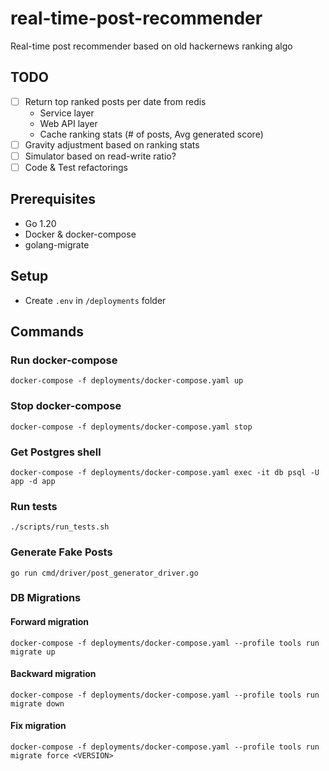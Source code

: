 # real-time-post-recommender
Real-time post recommender based on old hackernews ranking algo

## TODO
- [ ] Return top ranked posts per date from redis
  - Service layer
  - Web API layer
  - Cache ranking stats (# of posts, Avg generated score)
- [ ] Gravity adjustment based on ranking stats
- [ ] Simulator based on read-write ratio?
- [ ] Code & Test refactorings

## Prerequisites
- Go 1.20
- Docker & docker-compose
- golang-migrate

## Setup
- Create `.env` in `/deployments` folder

## Commands
### Run docker-compose
`docker-compose -f deployments/docker-compose.yaml up`

### Stop docker-compose
`docker-compose -f deployments/docker-compose.yaml stop`

### Get Postgres shell
`docker-compose -f deployments/docker-compose.yaml exec -it db psql -U app -d app`

### Run tests
`./scripts/run_tests.sh`

### Generate Fake Posts
`go run cmd/driver/post_generator_driver.go`

### DB Migrations
#### Forward migration
`docker-compose -f deployments/docker-compose.yaml --profile tools run migrate up`
#### Backward migration
`docker-compose -f deployments/docker-compose.yaml --profile tools run migrate down`
#### Fix migration
`docker-compose -f deployments/docker-compose.yaml --profile tools run migrate force <VERSION>`